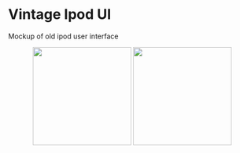 # Vintage Ipod UI

Mockup of old ipod user interface

<p align="middle">
  <img src="https://user-images.githubusercontent.com/92013594/206984687-0dff595f-f325-4085-9d84-b10eb527b2c3.png" width="200" />
  <img src="https://user-images.githubusercontent.com/92013594/206984691-d2e4ace2-5efe-4275-9af1-f5b5b965ce96.png" width="200" /> 
</p>
